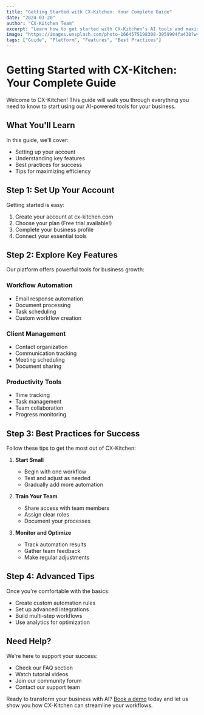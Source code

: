 ```yaml
---
title: "Getting Started with CX-Kitchen: Your Complete Guide"
date: "2024-03-20"
author: "CX-Kitchen Team"
excerpt: "Learn how to get started with CX-Kitchen's AI tools and maximize your business efficiency with this step-by-step guide."
image: "https://images.unsplash.com/photo-1664575198308-3959904fa430?w=800&auto=format&fit=crop&q=60"
tags: ["Guide", "Platform", "Features", "Best Practices"]
---
```


# Getting Started with CX-Kitchen: Your Complete Guide

Welcome to CX-Kitchen! This guide will walk you through everything you need to know to start using our AI-powered tools for your business.

## What You'll Learn

In this guide, we'll cover:
- Setting up your account
- Understanding key features
- Best practices for success
- Tips for maximizing efficiency

## Step 1: Set Up Your Account

Getting started is easy:
1. Create your account at cx-kitchen.com
2. Choose your plan (Free trial available!)
3. Complete your business profile
4. Connect your essential tools

## Step 2: Explore Key Features

Our platform offers powerful tools for business growth:

### Workflow Automation
- Email response automation
- Document processing
- Task scheduling
- Custom workflow creation

### Client Management
- Contact organization
- Communication tracking
- Meeting scheduling
- Document sharing

### Productivity Tools
- Time tracking
- Task management
- Team collaboration
- Progress monitoring

## Step 3: Best Practices for Success

Follow these tips to get the most out of CX-Kitchen:

1. **Start Small**
   - Begin with one workflow
   - Test and adjust as needed
   - Gradually add more automation

2. **Train Your Team**
   - Share access with team members
   - Assign clear roles
   - Document your processes

3. **Monitor and Optimize**
   - Track automation results
   - Gather team feedback
   - Make regular adjustments

## Step 4: Advanced Tips

Once you're comfortable with the basics:

- Create custom automation rules
- Set up advanced integrations
- Build multi-step workflows
- Use analytics for optimization

## Need Help?

We're here to support your success:
- Check our FAQ section
- Watch tutorial videos
- Join our community forum
- Contact our support team

Ready to transform your business with AI? [Book a demo](/contact) today and let us show you how CX-Kitchen can streamline your workflows. 